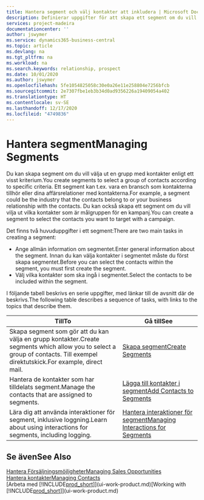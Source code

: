 ```yaml
---
title: Hantera segment och välj kontakter att inkludera | Microsoft Docs
description: Definierar uppgifter för att skapa ett segment om du vill välja en grupp med kontakter enligt ett visst kriterium, till exempel kontakter i en viss bransch som du vill använda.
services: project-madeira
documentationcenter: ''
author: jswymer
ms.service: dynamics365-business-central
ms.topic: article
ms.devlang: na
ms.tgt_pltfrm: na
ms.workload: na
ms.search.keywords: relationship, prospect
ms.date: 10/01/2020
ms.author: jswymer
ms.openlocfilehash: 5fe1054825058c30e0a26e11e258804e7256bfcb
ms.sourcegitcommit: 2e7307fbe1eb3b34d0ad9356226a19409054a402
ms.translationtype: HT
ms.contentlocale: sv-SE
ms.lasthandoff: 12/17/2020
ms.locfileid: "4749836"
---
```

# <a name="managing-segments"></a><span data-ttu-id="1143c-103">Hantera segment</span><span class="sxs-lookup"><span data-stu-id="1143c-103">Managing Segments</span></span>
<span data-ttu-id="1143c-104">Du kan skapa segment om du vill välja ut en grupp med kontakter enligt ett visst kriterium.</span><span class="sxs-lookup"><span data-stu-id="1143c-104">You create segments to select a group of contacts according to specific criteria.</span></span> <span data-ttu-id="1143c-105">Ett segment kan t.ex. vara en bransch som kontakterna tillhör eller dina affärsrelationer med kontakterna.</span><span class="sxs-lookup"><span data-stu-id="1143c-105">For example, a segment could be the industry that the contacts belong to or your business relationship with the contacts.</span></span> <span data-ttu-id="1143c-106">Du kan också skapa ett segment om du vill vilja ut vilka kontakter som är målgruppen för en kampanj.</span><span class="sxs-lookup"><span data-stu-id="1143c-106">You can create a segment to select the contacts you want to target with a campaign.</span></span>

<span data-ttu-id="1143c-107">Det finns två huvuduppgifter i ett segment:</span><span class="sxs-lookup"><span data-stu-id="1143c-107">There are two main tasks in creating a segment:</span></span>

* <span data-ttu-id="1143c-108">Ange allmän information om segmentet.</span><span class="sxs-lookup"><span data-stu-id="1143c-108">Enter general information about the segment.</span></span> <span data-ttu-id="1143c-109">Innan du kan välja kontakter i segmentet måste du först skapa segmentet.</span><span class="sxs-lookup"><span data-stu-id="1143c-109">Before you can select the contacts within the segment, you must first create the segment.</span></span>
* <span data-ttu-id="1143c-110">Välj vilka kontakter som ska ingå i segmentet.</span><span class="sxs-lookup"><span data-stu-id="1143c-110">Select the contacts to be included within the segment.</span></span>

<span data-ttu-id="1143c-111">I följande tabell beskrivs en serie uppgifter, med länkar till de avsnitt där de beskrivs.</span><span class="sxs-lookup"><span data-stu-id="1143c-111">The following table describes a sequence of tasks, with links to the topics that describe them.</span></span>

| <span data-ttu-id="1143c-112">Till</span><span class="sxs-lookup"><span data-stu-id="1143c-112">To</span></span> | <span data-ttu-id="1143c-113">Gå till</span><span class="sxs-lookup"><span data-stu-id="1143c-113">See</span></span> |
| --- | --- |
| <span data-ttu-id="1143c-114">Skapa segment som gör att du kan välja en grupp kontakter.</span><span class="sxs-lookup"><span data-stu-id="1143c-114">Create segments which allow you to select a group of contacts.</span></span> <span data-ttu-id="1143c-115">Till exempel direktutskick.</span><span class="sxs-lookup"><span data-stu-id="1143c-115">For example, direct mail.</span></span> |[<span data-ttu-id="1143c-116">Skapa segment</span><span class="sxs-lookup"><span data-stu-id="1143c-116">Create Segments</span></span>](marketing-how-create-segment.md) |
| <span data-ttu-id="1143c-117">Hantera de kontakter som har tilldelats segment.</span><span class="sxs-lookup"><span data-stu-id="1143c-117">Manage the contacts that are assigned to segments.</span></span> |[<span data-ttu-id="1143c-118">Lägga till kontakter i segment</span><span class="sxs-lookup"><span data-stu-id="1143c-118">Add Contacts to Segments</span></span>](marketing-add-contact-segment.md) |
| <span data-ttu-id="1143c-119">Lära dig att använda interaktioner för segment, inklusive loggning.</span><span class="sxs-lookup"><span data-stu-id="1143c-119">Learn about using interactions for segments, including logging.</span></span> |[<span data-ttu-id="1143c-120">Hantera interaktioner för segment</span><span class="sxs-lookup"><span data-stu-id="1143c-120">Managing Interactions for Segments</span></span>](marketing-interaction-segments.md) |

## <a name="see-also"></a><span data-ttu-id="1143c-121">Se även</span><span class="sxs-lookup"><span data-stu-id="1143c-121">See Also</span></span>
[<span data-ttu-id="1143c-122">Hantera Försäljningsmöjligheter</span><span class="sxs-lookup"><span data-stu-id="1143c-122">Managing Sales Opportunities</span></span>](marketing-manage-sales-opportunities.md)  
[<span data-ttu-id="1143c-123">Hantera kontakter</span><span class="sxs-lookup"><span data-stu-id="1143c-123">Managing Contacts</span></span>](marketing-contacts.md)  
<span data-ttu-id="1143c-124">[Arbeta med [!INCLUDE[prod_short](includes/prod_short.md)]](ui-work-product.md)</span><span class="sxs-lookup"><span data-stu-id="1143c-124">[Working with [!INCLUDE[prod_short](includes/prod_short.md)]](ui-work-product.md)</span></span>
